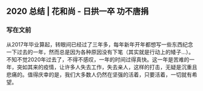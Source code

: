 ## 2020 总结 | 花和尚 - 日拱一卒 功不唐捐

### 写在文前
从2017年毕业算起，转眼间已经过了三年多，每年新年开年都想写一些东西纪念一下过去的一年，然而总是因为各种原因没有下笔（其实就是行动上的矮子...）。
不知不觉2020年过去了，不得不感叹，一年的时间过得真快。这一年是苦难的一年，突如其来的疫情，让许多人失去工作，失去亲人，这样的打击，无疑是沉重且悲痛的。值得庆幸的是，我们大多数人仍然在坚强的活着，只要活着，一切就有希望。